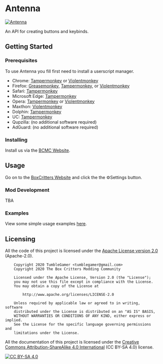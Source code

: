 # Antenna

[![Antenna](https://api.boxcrittersmods.ga/button/antenna)](https://boxcrittersmods.ga/mods/antenna/)

An API for creating buttons and keybinds.

## Getting Started

### Prerequisites

To use Antenna you fill first need to install a userscript manager.

* Chrome: [Tampermonkey](https://chrome.google.com/webstore/detail/tampermonkey/dhdgffkkebhmkfjojejmpbldmpobfkfo) or [Violentmonkey](https://chrome.google.com/webstore/detail/violent-monkey/jinjaccalgkegednnccohejagnlnfdag)
* Firefox: [Greasemonkey](https://addons.mozilla.org/firefox/addon/greasemonkey/), [Tampermonkey](https://addons.mozilla.org/firefox/addon/tampermonkey/), or [Violentmonkey](https://addons.mozilla.org/firefox/addon/violentmonkey/)
* Safari: [Tampermonkey](http://tampermonkey.net/?browser=safari)
* Microsoft Edge: [Tampermonkey](https://www.microsoft.com/store/p/tampermonkey/9nblggh5162s)
* Opera: [Tampermonkey](https://addons.opera.com/extensions/details/tampermonkey-beta/) or [Violentmonkey](https://addons.opera.com/extensions/details/violent-monkey/)
* Maxthon: [Violentmonkey](http://extension.maxthon.com/detail/index.php?view_id=1680)
* Dolphin: [Tampermonkey](https://play.google.com/store/apps/details?id=net.tampermonkey.dolphin)
* UC: [Tampermonkey](https://play.google.com/store/apps/details?id=net.tampermonkey.uc)
* Qupzilla: (no additional software required)
* AdGuard: (no additional software required)

### Installing

Install us via the [BCMC Website](https://boxcrittersmods.ga/mods/antenna/).

## Usage

Go on to the [BoxCritters Website](https://boxcritters.com) and click the the ⚙️Settings button.

### Mod Development

TBA

### Examples

View some simple usage examples [here](https://github.com/boxcritters/antenna/tree/master/test).

## Licensing

All the code of this project is licensed under the [Apache License version 2.0](https://github.com/boxcritters/antenna/blob/master/LICENSE) (Apache-2.0).

```license
	Copyright 2020 TumbleGamer <tumblegamer@gmail.com>
	Copyright 2020 The Box Critters Modding Community

	Licensed under the Apache License, Version 2.0 (the "License");
	you may not use this file except in compliance with the License.
	You may obtain a copy of the License at

		http://www.apache.org/licenses/LICENSE-2.0

	Unless required by applicable law or agreed to in writing, software
	distributed under the License is distributed on an "AS IS" BASIS,
	WITHOUT WARRANTIES OR CONDITIONS OF ANY KIND, either express or implied.
	See the License for the specific language governing permissions and
	limitations under the License.
```

All the documentation of this project is licensed under the [Creative Commons Attribution-ShareAlike 4.0 International](https://creativecommons.org/licenses/by-sa/4.0/) (CC BY-SA 4.0) license.

[![CC BY-SA 4.0](https://i.creativecommons.org/l/by-sa/4.0/88x31.png)](https://creativecommons.org/licenses/by-sa/4.0/)